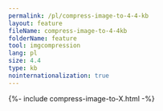 ```yaml
---
permalink: /pl/compress-image-to-4-4-kb
layout: feature
fileName: compress-image-to-4-4kb
folderName: feature
tool: imgcompression
lang: pl
size: 4.4
type: kb
nointernationalization: true
---
```

{%- include compress-image-to-X.html -%}
      